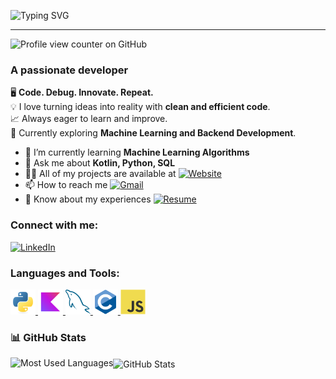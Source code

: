 ![Typing SVG](https://readme-typing-svg.demolab.comfont=Fira+Code&size=30&duration=7000&pause=2000&color=FFFFFF&background=0d1117&center=true&vCenter=true&width=600&lines=%F0%9F%91%8B+Hi+there%2C+I'm+Tejas+RM)

---
![Profile view counter on GitHub](https://komarev.com/ghpvc/?username=tejas2913)
<h3>A passionate developer</h3>

🖥️ **Code. Debug. Innovate. Repeat.**  
💡 I love turning ideas into reality with **clean and efficient code**.  
📈 Always eager to learn and improve.  
🌱 Currently exploring **Machine Learning and Backend Development**.  

- 🌱 I’m currently learning **Machine Learning Algorithms**
- 💬 Ask me about **Kotlin, Python, SQL**
- 👨‍💻 All of my projects are available at <a href="" target="_blank"><img src="https://img.shields.io/badge/website-000000?style=for-the-badge&logo=About.me&logoColor=white" alt="Website" /></a>
- 📫 How to reach me <a target="_blank" href="mailto:tejasrm2004@gmail.com"><img src="https://img.shields.io/badge/Gmail-D14836?style=for-the-badge&logo=gmail&logoColor=white" alt="Gmail" /></a>
- 📄 Know about my experiences <a href="https://drive.google.com/file/d/1P_0e0yeDwwH5G2eLywz7pRtfaPuWao0f/view?usp=drive_link" target="_blank"><img src="https://img.shields.io/badge/My%20Resume-000000?style=for-the-badge" alt="Resume" /></a>

<h3 align="left">Connect with me:</h3>
<p align="left">
    <a href="https://www.linkedin.com/in/tejas-rm-70205a24b" target="_blank">
        <img src="https://img.shields.io/badge/LinkedIn-0072b1?style=for-the-badge&logo=LinkedIn" alt="LinkedIn" />
    </a>
</p>

<h3 align="left">Languages and Tools:</h3>
<p align="left">
    <a href="https://www.python.org/" target="_blank">
        <img src="https://raw.githubusercontent.com/devicons/devicon/master/icons/python/python-original.svg" alt="Python" width="40" height="40" />
    </a>
    <a href="https://kotlinlang.org/" target="_blank">
        <img src="https://raw.githubusercontent.com/devicons/devicon/master/icons/kotlin/kotlin-original.svg" alt="Kotlin" width="40" height="40" />
    </a>
    <a href="https://www.mysql.com/" target="_blank">
        <img src="https://raw.githubusercontent.com/devicons/devicon/master/icons/mysql/mysql-original.svg" alt="MySQL" width="40" height="40" />
    </a>
    <a href="https://www.cprogramming.com/" target="_blank">
        <img src="https://raw.githubusercontent.com/devicons/devicon/master/icons/c/c-original.svg" alt="C" width="40" height="40" />
    </a>
    <a href="https://developer.mozilla.org/en-US/docs/Web/JavaScript" target="_blank">
        <img src="https://raw.githubusercontent.com/devicons/devicon/master/icons/javascript/javascript-original.svg" alt="JavaScript" width="40" height="40" />
    </a>

</p>

<h3>📊 GitHub Stats</h3>
<p>
    <img align="left" src="https://github-readme-stats.vercel.app/api/top-langs?username=tejas2913&show_icons=true&locale=en&layout=compact" alt="Most Used Languages" />
</p>

<p>
    <img align="center" src="https://github-readme-stats.vercel.app/api?username=tejas2913&show_icons=true&locale=en" alt="GitHub Stats" />
</p>

